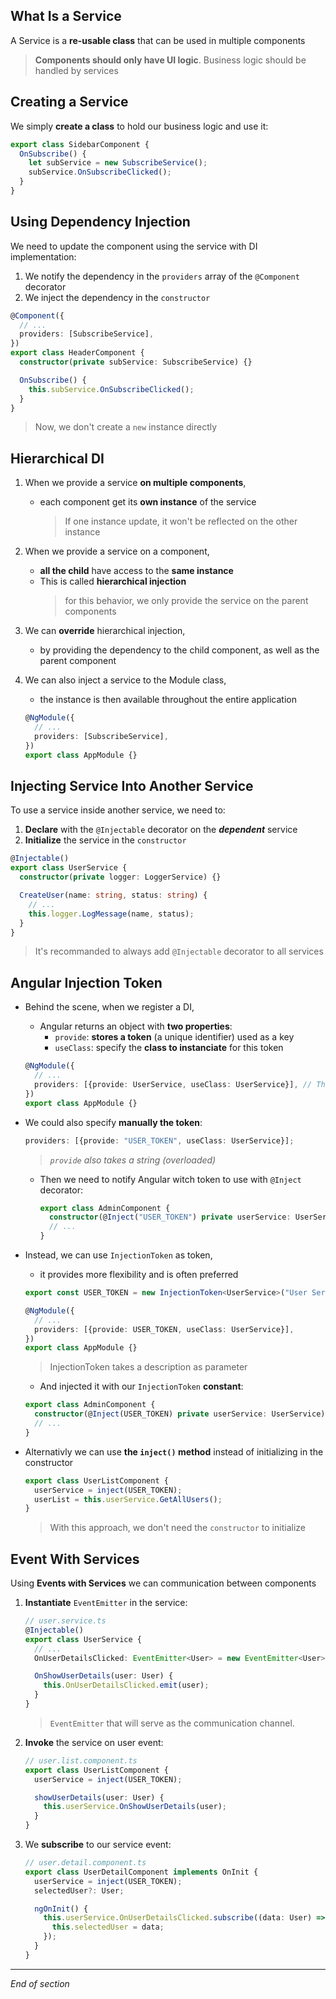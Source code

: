 ## What Is a Service

A Service is a **re-usable class** that can be used in multiple components

> **Components should only have UI logic**. Business logic should be handled by services

## Creating a Service

We simply **create a class** to hold our business logic and use it:

```ts
export class SidebarComponent {
  OnSubscribe() {
    let subService = new SubscribeService();
    subService.OnSubscribeClicked();
  }
}
```

## Using Dependency Injection

We need to update the component using the service with DI implementation:

1. We notify the dependency in the `providers` array of the `@Component` decorator
2. We inject the dependency in the `constructor`

```ts
@Component({
  // ...
  providers: [SubscribeService],
})
export class HeaderComponent {
  constructor(private subService: SubscribeService) {}

  OnSubscribe() {
    this.subService.OnSubscribeClicked();
  }
}
```

> Now, we don't create a `new` instance directly

## Hierarchical DI

1. When we provide a service **on multiple components**,

   - each component get its **own instance** of the service
     > If one instance update, it won't be reflected on the other instance

2. When we provide a service on a component,

   - **all the child** have access to the **same instance**
   - This is called **hierarchical injection**
     > for this behavior, we only provide the service on the parent components

3. We can **override** hierarchical injection,

   - by providing the dependency to the child component, as well as the parent component

4. We can also inject a service to the Module class,

   - the instance is then available throughout the entire application

   ```ts
   @NgModule({
     // ...
     providers: [SubscribeService],
   })
   export class AppModule {}
   ```

## Injecting Service Into Another Service

To use a service inside another service, we need to:

1. **Declare** with the `@Injectable` decorator on the **_dependent_** service
2. **Initialize** the service in the `constructor`

```ts
@Injectable()
export class UserService {
  constructor(private logger: LoggerService) {}

  CreateUser(name: string, status: string) {
    // ...
    this.logger.LogMessage(name, status);
  }
}
```

> It's recommanded to always add `@Injectable` decorator to all services

## Angular Injection Token

- Behind the scene, when we register a DI,

  - Angular returns an object with **two properties**:
    - `provide`: **stores a token** (a unique identifier) used as a key
    - `useClass`: specify the **class to instanciate** for this token

  ```ts
  @NgModule({
    // ...
    providers: [{provide: UserService, useClass: UserService}], // This still works!
  })
  export class AppModule {}
  ```

- We could also specify **manually the token**:
  ```ts
  providers: [{provide: "USER_TOKEN", useClass: UserService}];
  ```
  > _`provide` also takes a string (overloaded)_
  - Then we need to notify Angular witch token to use with `@Inject` decorator:
    ```ts
    export class AdminComponent {
      constructor(@Inject("USER_TOKEN") private userService: UserService) {}
      // ...
    }
    ```
- Instead, we can use `InjectionToken` as token,

  - it provides more flexibility and is often preferred

  ```ts
  export const USER_TOKEN = new InjectionToken<UserService>("User Service");

  @NgModule({
    // ...
    providers: [{provide: USER_TOKEN, useClass: UserService}],
  })
  export class AppModule {}
  ```

  > InjectionToken takes a description as parameter

  - And injected it with our `InjectionToken` **constant**:

  ```ts
  export class AdminComponent {
    constructor(@Inject(USER_TOKEN) private userService: UserService) {}
    // ...
  }
  ```

- Alternativly we can use **the `inject()` method** instead of initializing in the constructor

  ```ts
  export class UserListComponent {
    userService = inject(USER_TOKEN);
    userList = this.userService.GetAllUsers();
  }
  ```

  > With this approach, we don't need the `constructor` to initialize

## Event With Services

Using **Events with Services** we can communication between components

1. **Instantiate** `EventEmitter` in the service:

   ```ts
   // user.service.ts
   @Injectable()
   export class UserService {
     // ...
     OnUserDetailsClicked: EventEmitter<User> = new EventEmitter<User>();

     OnShowUserDetails(user: User) {
       this.OnUserDetailsClicked.emit(user);
     }
   }
   ```

   > `EventEmitter` that will serve as the communication channel.

2. **Invoke** the service on user event:

   ```ts
   // user.list.component.ts
   export class UserListComponent {
     userService = inject(USER_TOKEN);

     showUserDetails(user: User) {
       this.userService.OnShowUserDetails(user);
     }
   }
   ```

3. We **subscribe** to our service event:

   ```ts
   // user.detail.component.ts
   export class UserDetailComponent implements OnInit {
     userService = inject(USER_TOKEN);
     selectedUser?: User;

     ngOnInit() {
       this.userService.OnUserDetailsClicked.subscribe((data: User) => {
         this.selectedUser = data;
       });
     }
   }
   ```

---

_End of section_
